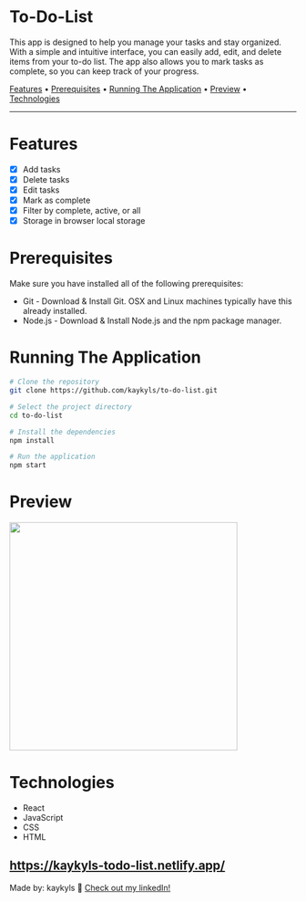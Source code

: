 <div>
<h1>To-Do-List</h1>
<p>This app is designed to help you manage your tasks and stay organized. With a simple and intuitive interface, you can easily add, edit, and delete items from your to-do list. The app also allows you to mark tasks as complete, so you can keep track of your progress.</p>

<p>
  <a href="#features">Features</a> •
  <a href="#prerequisites">Prerequisites</a> •
  <a href="#running-the-application">Running The Application</a> •
  <a href="#preview">Preview</a> •
  <a href="#technologies">Technologies</a>
</p>
</div>

---

# Features
- [x] Add tasks
- [x] Delete tasks
- [x] Edit tasks
- [x] Mark as complete
- [x] Filter by complete, active, or all
- [x] Storage in browser local storage

# Prerequisites
Make sure you have installed all of the following prerequisites:

- Git - Download & Install Git. OSX and Linux machines typically have this already installed.
- Node.js - Download & Install Node.js and the npm package manager.

# Running The Application
```bash
# Clone the repository
git clone https://github.com/kaykyls/to-do-list.git

# Select the project directory
cd to-do-list

# Install the dependencies
npm install

# Run the application
npm start
```

# Preview
<a href="https://kaykyls-to-do-list.netlify.app/"><img height="400px" width="400px" src="https://cdn.discordapp.com/attachments/766798638139179031/1054128594164662342/Animacao.gif"/></a>

# Technologies
- React
- JavaScript
- CSS
- HTML



https://kaykyls-todo-list.netlify.app/
---
Made by: kaykyls 👋 [Check out my linkedIn!](https://www.linkedin.com/in/devkayky)
